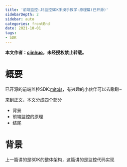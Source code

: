 ```yaml
---
title: '前端监控:JS监控SDK手摸手教学-原理篇(已开源)'
sidebarDepth: 2
sidebar: auto
categories: frontEnd
date: 2021-10-01
tags:
- SDK
---
```


**本文作者：[cjinhuo](https://github.com/cjinhuo)，未经授权禁止转载。**

# 概要

已开源的前端监控SDK:[mitojs](https://github.com/mitojs/mitojs)，有兴趣的小伙伴可以去瞅瞅~

来到正文，本文分成四个部分

* 背景
* 前端监控的原理
* 结尾

# 背景
上一篇讲的是SDK的整体架构，这篇讲的是监控代码实现
